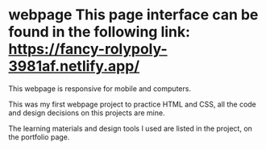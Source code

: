 # webpage This page interface can be found in the following link: https://fancy-rolypoly-3981af.netlify.app/ 
This webpage is responsive for mobile and computers.

This was my first webpage project to practice HTML and CSS, all the code and design decisions on this projects are mine. 

The learning materials and design tools I used are listed in the project, on the portfolio page.
